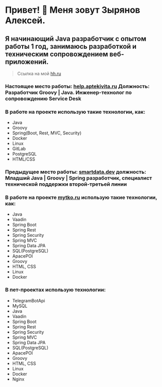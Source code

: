 # Привет! 👋 Меня зовут Зырянов Алексей.

## Я начинающий Java разработчик с опытом работы 1 год, занимаюсь разработкой и техническим сопровождением веб-приложений.

> Ссылка на мой [hh.ru](https://voronezh.hh.ru/applicant/resumes/view?resume=36ef83b6ff0c197c490039ed1f72467265747a)

### Настоящее место работы: [help.aptekivita.ru](https://help.aptekivita.ru/sd/) Должность: Разработчик Groovy | Java. Инженер-технолог по сопровождению Service Desk

### В работе на проекте использую такие технологии, как: 
* Java
* Groovy
* Spring(Boot, Rest, MVC, Security)
* Docker
* Linux
* GitLab
* PostgreSQL
* HTML/CSS

###  Предыдущее место работы: [smartdata.dev](https://www.smartdata.dev/) должность: Младший Java | Groovy | Spring разработчик, специалист технической поддержки второй-третьей линии

### В работе на проекте [mytko.ru](https://mytko.ru/) использую такие технологии, как:
- Java
- Vaadin
- Spring Boot
- Spring Rest
- Spring Security
- Spring MVC
- Spring Data JPA
- SQL(PostgreSQL)
- ApacePOI
- Groovy
- HTML, CSS
- Linux
- Docker

 ### В пет-проектах использую технологии:
* TelegramBotApi
* MySQL
* Java
* Vaadin
* Spring Boot
* Spring Rest
* Spring Security
* Spring MVC
* Spring Data JPA
* SQL(PostgreSQL)
* ApacePOI
* Groovy
* HTML, CSS
* Linux
* Docker
* Nginx

<!--
**18cerf/18cerf** is a ✨ _special_ ✨ repository because its `README.md` (this file) appears on your GitHub profile.

Here are some ideas to get you started:

- 🔭 I’m currently working on ...
- 🌱 I’m currently learning ...
- 👯 I’m looking to collaborate on ...
- 🤔 I’m looking for help with ...
- 💬 Ask me about ...
- 📫 How to reach me: ...
- 😄 Pronouns: ...
- ⚡ Fun fact: ...
-->
